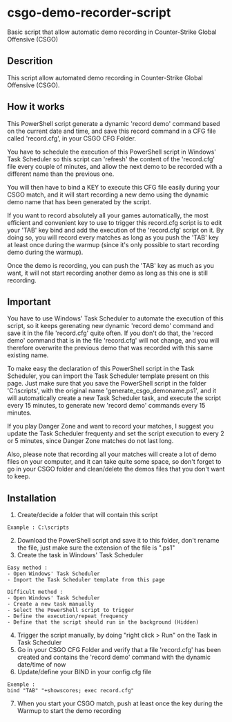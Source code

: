 # csgo-demo-recorder-script
Basic script that allow automatic demo recording in Counter-Strike Global Offensive (CSGO)

## Descrition
This script allow automated demo recording in Counter-Strike Global Offensive (CSGO).

## How it works
This PowerShell script generate a dynamic 'record demo' command based on the current date and time, and save this record command in a CFG file called 'record.cfg', in your CSGO CFG Folder.

You have to schedule the execution of this PowerShell script in Windows' Task Scheduler so this script can 'refresh' the content of the 'record.cfg' file every couple of minutes, and allow the next demo to be recorded with a different name than the previous one.

You will then have to bind a KEY to execute this CFG file easily during your CSGO match, and it will start recording a new demo using the dynamic demo name that has been generated by the script.

If you want to record absolutely all your games automatically, the most efficient and convenient key to use to trigger this record.cfg script is to edit your 'TAB' key bind and add the execution of the 'record.cfg' script on it. By doing so, you will record every matches as long as you push the 'TAB' key at least once during the warmup (since it's only possible to start recording demo during the warmup).

Once the demo is recording, you can push the 'TAB' key as much as you want, it will not start recording another demo as long as this one is still recording.

## Important
You have to use Windows' Task Scheduler to automate the execution of this script, so it keeps gerenating new dynamic 'record demo' command and save it in the file 'record.cfg' quite often. If you don't do that, the 'record demo' command that is in the file 'record.cfg' will not change, and you will therefore overwrite the previous demo that was recorded with this same existing name.

To make easy the declaration of this PowerShell script in the Task Scheduler, you can import the Task Scheduler template present on this page. Just make sure that you save the PowerShell script in the folder 'C:\scripts', with the original name 'generate_csgo_demoname.ps1', and it will automatically create a new Task Scheduler task, and execute the script every 15 minutes, to generate new 'record demo' commands every 15 minutes.

If you play Danger Zone and want to record your matches, I suggest you update the Task Scheduler frequenty and set the script execution to every 2 or 5 minutes, since Danger Zone matches do not last long.

Also, please note that recording all your matches will create a lot of demo files on your computer, and it can take quite some space, so don't forget to go in your CSGO folder and clean/delete the demos files that you don't want to keep.

## Installation
1. Create/decide a folder that will contain this script
```
Example : C:\scripts
```
2. Download the PowerShell script and save it to this folder, don't rename the file, just make sure the extension of the file is ".ps1"
3. Create the task in Windows' Task Scheduler
```
Easy method :
- Open Windows' Task Scheduler
- Import the Task Scheduler template from this page
```
```
Difficult method :
- Open Windows' Task Scheduler
- Create a new task manually
- Select the PowerShell script to trigger
- Define the execution/repeat frequency
- Define that the script should run in the background (Hidden)
```
4. Trigger the script manually, by doing "right click > Run" on the Task in Task Scheduler
5. Go in your CSGO CFG Folder and verify that a file 'record.cfg' has been created and contains the 'record demo' command with the dynamic date/time of now
6. Update/define your BIND in your config.cfg file
```
Exemple :
bind "TAB" "+showscores; exec record.cfg"
```
7. When you start your CSGO match, push at least once the key during the Warmup to start the demo recording
